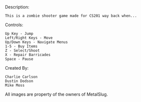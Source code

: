 Description:

	This is a zombie shooter game made for CS201 way back when...

Controls:

	Up Key - Jump
	Left/Right Keys - Move
	Up/Down Keys - Navigate Menus
	1-5 - Buy Items
	Z - Select/Shoot
	X - Repair Barricades
	Space - Pause

Created By:

	Charlie Carlson
	Dustin Dodson
	Mike Moss

All images are property of the owners of MetalSlug.